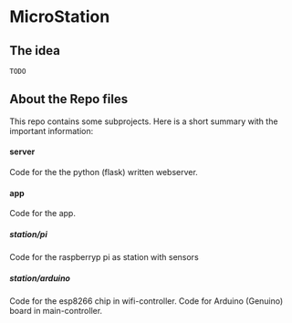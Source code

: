 # MicroStation

## The idea

```
TODO
```

## About the Repo files

This repo contains some subprojects. Here is a short summary with the important information:



#### server

Code for the the python (flask) written webserver.

#### app

Code for the app.

##### station/pi

Code for the raspberryp pi as station with sensors

##### station/arduino 

Code for the esp8266 chip in wifi-controller.
Code for Arduino (Genuino) board in main-controller.
